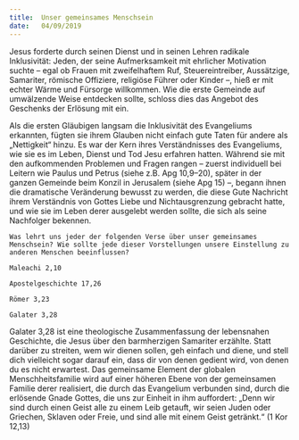```yaml
---
title:  Unser gemeinsames Menschsein
date:   04/09/2019
---
```


Jesus forderte durch seinen Dienst und in seinen Lehren radikale Inklusivität: Jeden, der seine Aufmerksamkeit mit ehrlicher Motivation suchte – egal ob Frauen mit zweifelhaftem Ruf, Steuereintreiber, Aussätzige, Samariter, römische Offiziere, religiöse Führer oder Kinder –, hieß er mit echter Wärme und Fürsorge willkommen. Wie die erste Gemeinde auf umwälzende Weise entdecken sollte, schloss dies das Angebot des Geschenks der Erlösung mit ein.

Als die ersten Gläubigen langsam die Inklusivität des Evangeliums erkannten, fügten sie ihrem Glauben nicht einfach gute Taten für andere als „Nettigkeit“ hinzu. Es war der Kern ihres Verständnisses des Evangeliums, wie sie es im Leben, Dienst und Tod Jesu erfahren hatten. Während sie mit den aufkommenden Problemen und Fragen rangen – zuerst individuell bei Leitern wie Paulus und Petrus (siehe z.B. Apg 10,9–20), später in der ganzen Gemeinde beim Konzil in Jerusalem (siehe Apg 15) –, begann ihnen die dramatische Veränderung bewusst zu werden, die diese Gute Nachricht ihrem Verständnis von Gottes Liebe und Nichtausgrenzung gebracht hatte, und wie sie im Leben derer ausgelebt werden sollte, die sich als seine Nachfolger bekennen.

`Was lehrt uns jeder der folgenden Verse über unser gemeinsames Menschsein? Wie sollte jede dieser Vorstellungen unsere Einstellung zu anderen Menschen beeinflussen?`

`Maleachi 2,10`

`Apostelgeschichte 17,26`

`Römer 3,23`

`Galater 3,28`

Galater 3,28 ist eine theologische Zusammenfassung der lebensnahen Geschichte, die Jesus über den barmherzigen Samariter erzählte. Statt darüber zu streiten, wem wir dienen sollen, geh einfach und diene, und stell dich vielleicht sogar darauf ein, dass dir von denen gedient wird, von denen du es nicht erwartest. Das gemeinsame Element der globalen Menschheitsfamilie wird auf einer höheren Ebene von der gemeinsamen Familie derer realisiert, die durch das Evangelium verbunden sind, durch die erlösende Gnade Gottes, die uns zur Einheit in ihm auffordert: „Denn wir sind durch einen Geist alle zu einem Leib getauft, wir seien Juden oder Griechen, Sklaven oder Freie, und sind alle mit einem Geist getränkt.“ (1 Kor 12,13)
